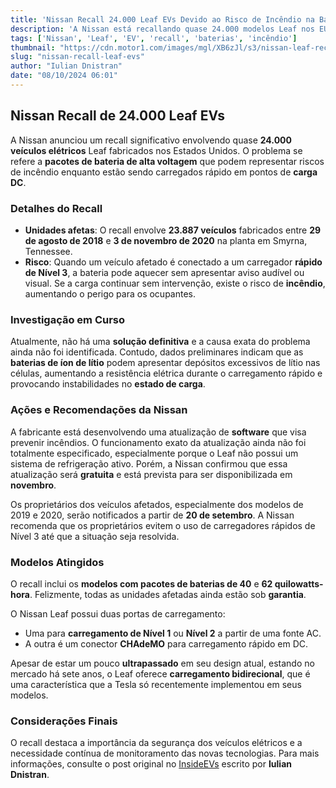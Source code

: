```yaml
---
title: 'Nissan Recall 24.000 Leaf EVs Devido ao Risco de Incêndio na Bateria'
description: 'A Nissan está recallando quase 24.000 modelos Leaf nos EUA devido a um risco potencial de incêndio na bateria. Entenda os detalhes desta situação e as recomendações para os proprietários.'
tags: ['Nissan', 'Leaf', 'EV', 'recall', 'baterias', 'incêndio']
thumbnail: "https://cdn.motor1.com/images/mgl/XB6zJl/s3/nissan-leaf-recalled-over-battery-fire-risk.jpg"
slug: "nissan-recall-leaf-evs"
author: "Iulian Dnistran"
date: "08/10/2024 06:01"
---
```


## Nissan Recall de 24.000 Leaf EVs

A Nissan anunciou um recall significativo envolvendo quase **24.000 veículos elétricos** Leaf fabricados nos Estados Unidos. O problema se refere a **pacotes de bateria de alta voltagem** que podem representar riscos de incêndio enquanto estão sendo carregados rápido em pontos de **carga DC**.

### Detalhes do Recall

- **Unidades afetas**: O recall envolve **23.887 veículos** fabricados entre **29 de agosto de 2018** e **3 de novembro de 2020** na planta em Smyrna, Tennessee.
- **Risco**: Quando um veículo afetado é conectado a um carregador **rápido de Nível 3**, a bateria pode aquecer sem apresentar aviso audível ou visual. Se a carga continuar sem intervenção, existe o risco de **incêndio**, aumentando o perigo para os ocupantes.

### Investigação em Curso

Atualmente, não há uma **solução definitiva** e a causa exata do problema ainda não foi identificada. Contudo, dados preliminares indicam que as **baterias de íon de lítio** podem apresentar depósitos excessivos de lítio nas células, aumentando a resistência elétrica durante o carregamento rápido e provocando instabilidades no **estado de carga**.

### Ações e Recomendações da Nissan

A fabricante está desenvolvendo uma atualização de **software** que visa prevenir incêndios. O funcionamento exato da atualização ainda não foi totalmente especificado, especialmente porque o Leaf não possui um sistema de refrigeração ativo. Porém, a Nissan confirmou que essa atualização será **gratuita** e está prevista para ser disponibilizada em **novembro**.

Os proprietários dos veículos afetados, especialmente dos modelos de 2019 e 2020, serão notificados a partir de **20 de setembro**. A Nissan recomenda que os proprietários evitem o uso de carregadores rápidos de Nível 3 até que a situação seja resolvida.

### Modelos Atingidos

O recall inclui os **modelos com pacotes de baterias de 40** e **62 quilowatts-hora**. Felizmente, todas as unidades afetadas ainda estão sob **garantia**.

O Nissan Leaf possui duas portas de carregamento: 
- Uma para **carregamento de Nível 1** ou **Nível 2** a partir de uma fonte AC.
- A outra é um conector **CHAdeMO** para carregamento rápido em DC.

Apesar de estar um pouco **ultrapassado** em seu design atual, estando no mercado há sete anos, o Leaf oferece **carregamento bidirecional**, que é uma característica que a Tesla só recentemente implementou em seus modelos.

### Considerações Finais

O recall destaca a importância da segurança dos veículos elétricos e a necessidade contínua de monitoramento das novas tecnologias. Para mais informações, consulte o post original no [InsideEVs](https://insideevs.com/news/736393/nissan-leaf-battery-fire-recall/) escrito por **Iulian Dnistran**.